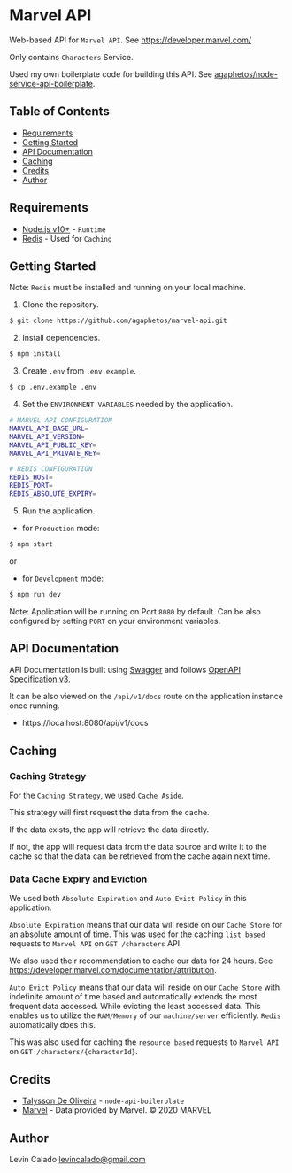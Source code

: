 # Marvel API

Web-based API for `Marvel API`. See https://developer.marvel.com/

Only contains `Characters` Service.

Used my own boilerplate code for building this API. See [agaphetos/node-service-api-boilerplate](https://github.com/agaphetos/node-service-api-boilerplate).

## Table of Contents

- [Requirements](#requirements)
- [Getting Started](#getting-started)
- [API Documentation](#api-documentation)
- [Caching](#caching)
- [Credits](#credits)
- [Author](#author)

## Requirements

- [Node.js v10+](https://nodejs.org/) - `Runtime`
- [Redis](http://redis.io/) - Used for `Caching`

## Getting Started

Note: `Redis` must be installed and running on your local machine.

1. Clone the repository.

```sh
$ git clone https://github.com/agaphetos/marvel-api.git
```

2. Install dependencies.

```sh
$ npm install
```

3. Create `.env` from `.env.example`.

```sh
$ cp .env.example .env
```

4. Set the `ENVIRONMENT VARIABLES` needed by the application.

```sh
# MARVEL API CONFIGURATION
MARVEL_API_BASE_URL=
MARVEL_API_VERSION=
MARVEL_API_PUBLIC_KEY=
MARVEL_API_PRIVATE_KEY=

# REDIS CONFIGURATION
REDIS_HOST=
REDIS_PORT=
REDIS_ABSOLUTE_EXPIRY=

```

5. Run the application.

- for `Production` mode:

```sh
$ npm start
```

or

- for `Development` mode:

```sh
$ npm run dev
```

Note: Application will be running on Port `8080` by default. Can be also configured by setting `PORT` on your environment variables.

## API Documentation

API Documentation is built using [Swagger](https://swagger.io/specification/) and follows [OpenAPI Specification v3](https://swagger.io/specification/).

It can be also viewed on the `/api/v1/docs` route on the application instance once running.

- https://localhost:8080/api/v1/docs

## Caching

### Caching Strategy

For the `Caching Strategy`, we used `Cache Aside`.

This strategy will first request the data from the cache. 

If the data exists, the app will retrieve the data directly.

If not, the app will request data from the data source and write it to the cache so that the data can be retrieved from the cache again next time.

### Data Cache Expiry and Eviction

We used both `Absolute Expiration` and `Auto Evict Policy` in this application.

`Absolute Expiration` means that our data will reside on our `Cache Store` for an absolute amount of time. This was used for the caching `list based` requests to `Marvel API` on `GET /characters` API. 

We also used their recommendation to cache our data for 24 hours. See https://developer.marvel.com/documentation/attribution.

`Auto Evict Policy` means that our data will reside on our `Cache Store` with indefinite amount of time based and automatically extends the most frequent data accessed. While evicting the least accessed data. This enables us to utilize the `RAM/Memory` of our `machine/server` efficiently. `Redis` automatically does this.

This was also used for caching the `resource based` requests to `Marvel API` on `GET /characters/{characterId}`.

## Credits

- [Talysson De Oliveira](https://github.com/talyssonoc) - `node-api-boilerplate`
- [Marvel](https://marvel.com) - Data provided by Marvel. © 2020 MARVEL

## Author

Levin Calado <levincalado@gmail.com>